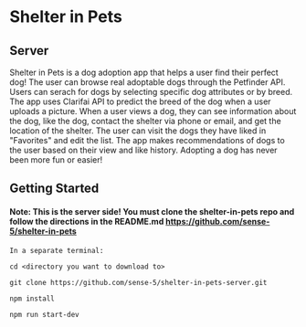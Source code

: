 # Shelter in Pets 

## Server
Shelter in Pets is a dog adoption app that helps a user find their perfect dog! The user can browse real adoptable dogs through the Petfinder API.
Users can serach for dogs by selecting specific dog attributes or by breed. The app uses Clarifai API to predict the breed of the dog when a user uploads a picture. 
When a user views a dog, they can see information about the dog, like the dog, contact the shelter via phone or email, and get the location of the shelter.
The user can visit the dogs they have liked in "Favorites" and edit the list. The app makes recommendations of dogs to the user based on their view and like history.
Adopting a dog has never been more fun or easier!

## Getting Started
#### Note: This is the server side! You must clone the shelter-in-pets repo and follow the directions in the README.md https://github.com/sense-5/shelter-in-pets

```
In a separate terminal:

cd <directory you want to download to>

git clone https://github.com/sense-5/shelter-in-pets-server.git

npm install

npm run start-dev
````
